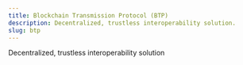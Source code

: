 ```yaml
---
title: Blockchain Transmission Protocol (BTP)
description: Decentralized, trustless interoperability solution.
slug: btp
---
```


Decentralized, trustless interoperability solution